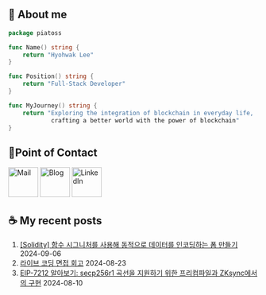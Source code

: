 ## 🐹 About me

```go
package piatoss

func Name() string {
    return "Hyohwak Lee"
}

func Position() string {
    return "Full-Stack Developer"
}

func MyJourney() string {
    return "Exploring the integration of blockchain in everyday life,
            crafting a better world with the power of blockchain"
}
```

## 📱Point of Contact

[<img alt="Mail" width="60px" src="https://img.icons8.com/?size=100&id=OumT4lIcOllS&format=png&color=000000" />][mail]
[<img alt="Blog" width="60px" src="https://img.icons8.com/?size=100&id=GsMdC9NCKCAD&format=png&color=000000"/>][blog]
[<img alt="LinkedIn" width="60px" src="https://img.icons8.com/?size=100&id=xuvGCOXi8Wyg&format=png&color=000000" />][linkedin]

[mail]: mailto:piatoss3612@gmail.com
[blog]: https://piatoss3612.tistory.com/
[linkedin]: https://www.linkedin.com/in/hyohwak-lee

## ☕ My recent posts

1. [[Solidity] 함수 시그니처를 사용해 동적으로 데이터를 인코딩하는 폼 만들기](https://piatoss3612.tistory.com/189) 2024-09-06
2. [라이브 코딩 면접 회고](https://piatoss3612.tistory.com/188) 2024-08-23
3. [EIP-7212 알아보기: secp256r1 곡선을 지원하기 위한 프리컴파일과 ZKsync에서의 구현](https://piatoss3612.tistory.com/187) 2024-08-10
